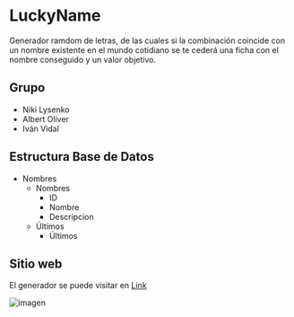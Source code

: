 # LuckyName
Generador ramdom de letras, de las cuales si la combinación coincide con un nombre existente en el mundo cotidiano se te cederá una ficha con el nombre conseguido y un valor objetivo.

## Grupo

- Niki Lysenko
- Albert Oliver
- Iván Vidal

## Estructura Base de Datos

- Nombres
  - Nombres
    - ID
    - Nombre
    - Descripcion
  - Últimos
    - Últimos  

## Sitio web
El generador se puede visitar en
[Link](http://luckyname.fun "LuckyName")

![imagen](https://user-images.githubusercontent.com/57540163/110508820-b796dd00-8101-11eb-853d-a7404fc2cd92.png)
